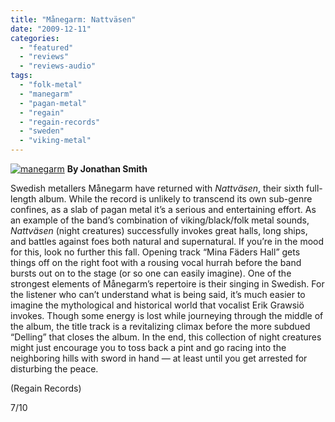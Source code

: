 ```yaml
---
title: "Månegarm: Nattväsen"
date: "2009-12-11"
categories: 
  - "featured"
  - "reviews"
  - "reviews-audio"
tags: 
  - "folk-metal"
  - "manegarm"
  - "pagan-metal"
  - "regain"
  - "regain-records"
  - "sweden"
  - "viking-metal"
---
```


[![manegarm](http://www.hellbound.ca/wp-content/uploads/2009/12/manegarm.jpg "manegarm")](http://www.hellbound.ca/wp-content/uploads/2009/12/manegarm.jpg) **By Jonathan Smith**

Swedish metallers Månegarm have returned with _Nattväsen_, their sixth full-length album. While the record is unlikely to transcend its own sub-genre confines, as a slab of pagan metal it’s a serious and entertaining effort. As an example of the band’s combination of viking/black/folk metal sounds, _Nattväsen_ (night creatures) successfully invokes great halls, long ships, and battles against foes both natural and supernatural. If you’re in the mood for this, look no further this fall. Opening track “Mina Fäders Hall” gets things off on the right foot with a rousing vocal hurrah before the band bursts out on to the stage (or so one can easily imagine). One of the strongest elements of Månegarm’s repertoire is their singing in Swedish. For the listener who can’t understand what is being said, it’s much easier to imagine the mythological and historical world that vocalist Erik Grawsiö invokes. Though some energy is lost while journeying through the middle of the album, the title track is a revitalizing climax before the more subdued “Delling” that closes the album. In the end, this collection of night creatures might just encourage you to toss back a pint and go racing into the neighboring hills with sword in hand — at least until you get arrested for disturbing the peace.

(Regain Records)

7/10
